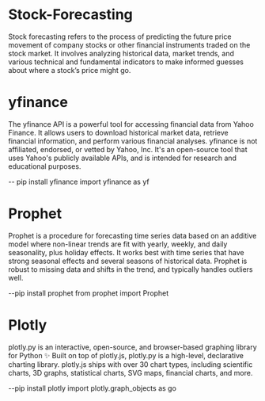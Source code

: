 # Stock-Forecasting
Stock forecasting refers to the process of predicting the future price movement of company stocks or other financial instruments traded on the stock market. It involves analyzing historical data, market trends, and various technical and fundamental indicators to make informed guesses about where a stock’s price might go.

# yfinance
The yfinance API is a powerful tool for accessing financial data from Yahoo Finance. It allows users to download historical market data, retrieve financial information, and perform various financial analyses.
yfinance is not affiliated, endorsed, or vetted by Yahoo, Inc. It's an open-source tool that uses Yahoo's publicly available APIs, and is intended for research and educational purposes.

-- pip install yfinance
import yfinance as yf

# Prophet
Prophet is a procedure for forecasting time series data based on an additive model where non-linear trends are fit with yearly, weekly, and daily seasonality, plus holiday effects. It works best with time series that have strong seasonal effects and several seasons of historical data. Prophet is robust to missing data and shifts in the trend, and typically handles outliers well.

--pip install prophet
from prophet import Prophet

# Plotly
plotly.py is an interactive, open-source, and browser-based graphing library for Python :sparkles:
Built on top of plotly.js, plotly.py is a high-level, declarative charting library. plotly.js ships with over 30 chart types, including scientific charts, 3D graphs, statistical charts, SVG maps, financial charts, and more.

--pip install plotly
import plotly.graph_objects as go
